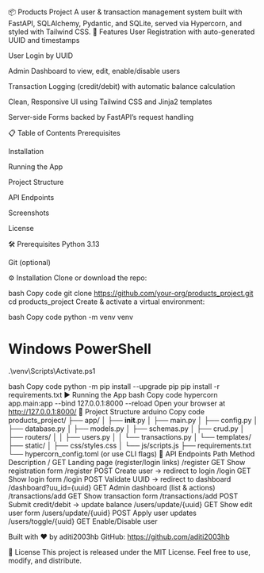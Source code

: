 📦 Products Project
A user & transaction management system built with FastAPI, SQLAlchemy, Pydantic, and SQLite, served via Hypercorn, and styled with Tailwind CSS.
🚀 Features
User Registration with auto-generated UUID and timestamps

User Login by UUID

Admin Dashboard to view, edit, enable/disable users

Transaction Logging (credit/debit) with automatic balance calculation

Clean, Responsive UI using Tailwind CSS and Jinja2 templates

Server-side Forms backed by FastAPI’s request handling

📋 Table of Contents
Prerequisites

Installation

Running the App

Project Structure

API Endpoints

Screenshots

License

🛠 Prerequisites
Python 3.13

Git (optional)

⚙️ Installation
Clone or download the repo:

bash
Copy code
git clone https://github.com/your-org/products_project.git
cd products_project
Create & activate a virtual environment:

bash
Copy code
python -m venv venv
# Windows PowerShell
.\venv\Scripts\Activate.ps1

bash
Copy code
python -m pip install --upgrade pip
pip install -r requirements.txt
▶️ Running the App
bash
Copy code
hypercorn app.main:app --bind 127.0.0.1:8000 --reload
Open your browser at http://127.0.0.1:8000/
📁 Project Structure
arduino
Copy code
products_project/
├── app/
│   ├── __init__.py
│   ├── main.py
│   ├── config.py
│   ├── database.py
│   ├── models.py
│   ├── schemas.py
│   ├── crud.py
│   ├── routers/
│   │   ├── users.py
│   │   └── transactions.py
│   └── templates/
├── static/
│   ├── css/styles.css
│   └── js/scripts.js
├── requirements.txt
└── hypercorn_config.toml (or use CLI flags)
🔗 API Endpoints
Path	Method	Description
/	GET	Landing page (register/login links)
/register	GET	Show registration form
/register	POST	Create user → redirect to login
/login	GET	Show login form
/login	POST	Validate UUID → redirect to dashboard
/dashboard?uu_id={uuid}	GET	Admin dashboard (list & actions)
/transactions/add	GET	Show transaction form
/transactions/add	POST	Submit credit/debit → update balance
/users/update/{uuid}	GET	Show edit user form
/users/update/{uuid}	POST	Apply user updates
/users/toggle/{uuid}	GET	Enable/Disable user

Built with ❤️ by aditi2003hb
GitHub: https://github.com/aditi2003hb

📝 License
This project is released under the MIT License.
Feel free to use, modify, and distribute.
